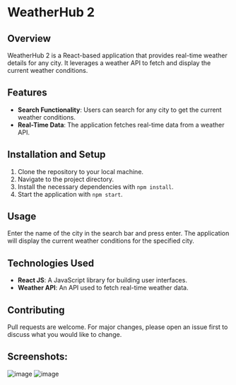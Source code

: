 # WeatherHub 2

## Overview
WeatherHub 2 is a React-based application that provides real-time weather details for any city. It leverages a weather API to fetch and display the current weather conditions.

## Features
- **Search Functionality**: Users can search for any city to get the current weather conditions.
- **Real-Time Data**: The application fetches real-time data from a weather API.

## Installation and Setup
1. Clone the repository to your local machine.
2. Navigate to the project directory.
3. Install the necessary dependencies with `npm install`.
4. Start the application with `npm start`.

## Usage
Enter the name of the city in the search bar and press enter. The application will display the current weather conditions for the specified city.

## Technologies Used
- **React JS**: A JavaScript library for building user interfaces.
- **Weather API**: An API used to fetch real-time weather data.

## Contributing
Pull requests are welcome. For major changes, please open an issue first to discuss what you would like to change.

## Screenshots:
![image](https://github.com/priyanshu1947/WeatherHub2/assets/70458921/429bd0db-4745-4a56-9ec5-81f31ec83463)
![image](https://github.com/priyanshu1947/WeatherHub2/assets/70458921/eaf86f9e-27ce-4436-bba5-f7c745311327)



